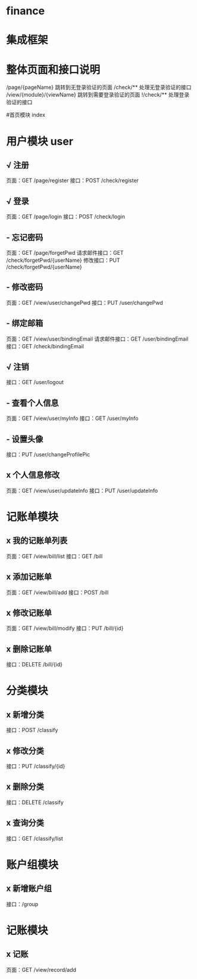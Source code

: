 # finance

# 集成框架

# 整体页面和接口说明
/page/{pageName}	跳转到无登录验证的页面
/check/**			处理无登录验证的接口
/view/{module}/{viewName}	跳转到需要登录验证的页面
!/check/**			处理登录验证的接口

#首页模块 index


# 用户模块 user

## √ 注册
页面：GET /page/register
接口：POST /check/register

## √ 登录
页面：GET /page/login
接口：POST /check/login

## - 忘记密码
页面：GET /page/forgetPwd
请求邮件接口：GET /check/forgetPwd/{userName}
修改接口：PUT /check/forgetPwd/{userName}

## - 修改密码
页面：GET /view/user/changePwd
接口：PUT /user/changePwd

## - 绑定邮箱
页面：GET /view/user/bindingEmail
请求邮件接口：GET /user/bindingEmail
接口：GET /check/bindingEmail

## √ 注销
接口：GET /user/logout

## - 查看个人信息
页面：GET /view/user/myInfo
接口：GET /user/myInfo

## - 设置头像
接口：PUT /user/changeProfilePic

## x 个人信息修改
页面：GET /view/user/updateInfo
接口：PUT /user/updateInfo


# 记账单模块

## x 我的记账单列表
页面：GET /view/bill/list
接口：GET /bill

## x 添加记账单
页面：GET /view/bill/add
接口：POST /bill

## x 修改记账单
页面：GET /view/bill/modify
接口：PUT /bill/{id}

## x 删除记账单
接口：DELETE /bill/{id}


# 分类模块

## x 新增分类
接口：POST /classify

## x 修改分类
接口：PUT /classify/{id}

## x 删除分类
接口：DELETE /classify

## x 查询分类
接口：GET /classify/list


# 账户组模块

## x 新增账户组
接口：/group


# 记账模块

## x 记账
页面：GET /view/record/add
